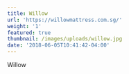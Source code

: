 ```yaml
---
title: Willow
url: 'https://willowmattress.com.sg/'
weight: '1'
featured: true
thumbnail: /images/uploads/willow.jpg
date: '2018-06-05T10:41:42-04:00'
---
```

Willow

